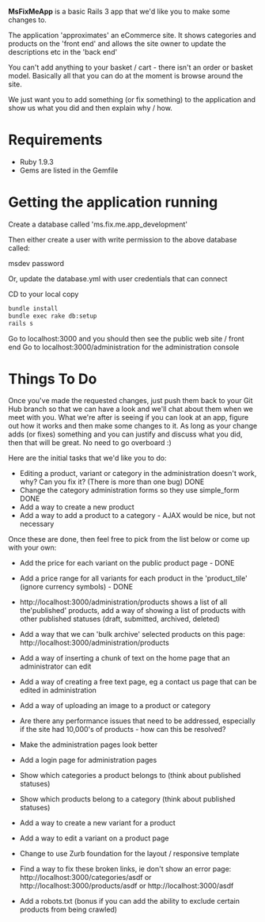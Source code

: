 **MsFixMeApp** is a basic Rails 3 app that we'd like you to make some changes to.

The application 'approximates' an eCommerce site. It shows categories and products on the 'front end' and allows
the site owner to update the descriptions etc in the 'back end'

You can't add anything to your basket / cart - there isn't an order or basket model. Basically all that you can do at the
moment is browse around the site.

We just want you to add something (or fix something) to the application and show us what you did and then explain why / how.

Requirements
===
- Ruby 1.9.3
- Gems are listed in the Gemfile

Getting the application running
===

Create a database called 'ms.fix.me.app_development'

Then either create a user with write permission to the above database called:

msdev
password

Or, update the database.yml with user credentials that can connect

CD to your local copy

```bash
bundle install
bundle exec rake db:setup
rails s
```

Go to localhost:3000 and you should then see the public web site / front end
Go to localhost:3000/administration for the administration console

Things To Do
===

Once you've made the requested changes, just push them back to your Git Hub branch so that we can have a look
and we'll chat about them when we meet with you. What we're after is seeing if you can look at an app, figure out how it works and
then make some changes to it. As long as your change adds (or fixes) something and you can justify and discuss what you did,
then that will be great. No need to go overboard :)

Here are the initial tasks that we'd like you to do:
- Editing a product, variant or category in the administration doesn't work, why? Can you fix it? (There is more than one bug) DONE
- Change the category administration forms so they use simple_form DONE
- Add a way to create a new product
- Add a way to add a product to a category - AJAX would be nice, but not necessary

Once these are done, then feel free to pick from the list below or come up with your own:

- Add the price for each variant on the public product page - DONE
- Add a price range for all variants for each product in the 'product_tile' (ignore currency symbols) - DONE

- http://localhost:3000/administration/products shows a list of all the'published' products, add a way of showing a list of products
with other published statuses (draft, submitted, archived, deleted)
- Add a way that we can 'bulk archive' selected products on this page: http://localhost:3000/administration/products
- Add a way of inserting a chunk of text on the home page that an administrator can edit
- Add a way of creating a free text page, eg a contact us page that can be edited in administration
- Add a way of uploading an image to a product or category
- Are there any performance issues that need to be addressed, especially if the site had 10,000's of products - how can this be resolved?
- Make the administration pages look better
- Add a login page for administration pages
- Show which categories a product belongs to (think about published statuses)
- Show which products belong to a category (think about published statuses)
- Add a way to create a new variant for a product
- Add a way to edit a variant on a product page
- Change to use Zurb foundation for the layout / responsive template
- Find a way to fix these broken links, ie don't show an error page: http://localhost:3000/categories/asdf or http://localhost:3000/products/asdf or http://localhost:3000/asdf
- Add a robots.txt (bonus if you can add the ability to exclude certain products from being crawled)
